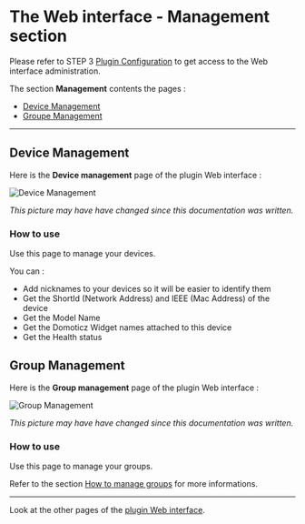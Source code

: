 # The Web interface - Management section

Please refer to STEP 3 [Plugin Configuration](Plugin_Configuration.md) to get access to the Web interface administration.

The section __Management__ contents the pages :

* [Device Management](#device-management)
* [Groupe Management](#group-management)


------------------------------------------------
## Device Management

Here is the __Device management__ page of the plugin Web interface :

![Device Management](Images/EN_WebUI-Management-Device.png)

*This picture may have have changed since this documentation was written.*

### How to use

Use this page to manage your devices.

You can :

* Add nicknames to your devices so it will be easier to identify them
* Get the ShortId (Network Address) and IEEE (Mac Address) of the device
* Get the Model Name
* Get the Domoticz Widget names attached to this device
* Get the Health status

## Group Management

Here is the __Group management__ page of the plugin Web interface :

![Group Management](Images/EN_WebUI-Management-Group.png)

*This picture may have have changed since this documentation was written.*

### How to use

Use this page to manage your groups.

Refer to the section [How to manage groups](HowTo_Group-management.md) for more informations.

------------------------------------------------
Look at the other pages of the [plugin Web interface](Home.md#plugins-web-interface).
